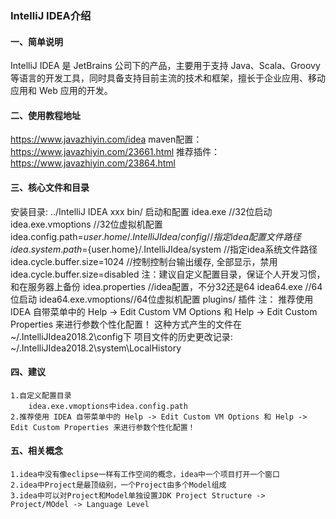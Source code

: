 ### IntelliJ IDEA介绍
#### 一、简单说明

IntelliJ IDEA 是 JetBrains 公司下的产品，主要用于支持 Java、Scala、Groovy 等语言的开发工具，同时具备支持目前主流的技术和框架，擅长于企业应用、移动应用和 Web 应用的开发。

#### 二、使用教程地址

https://www.javazhiyin.com/idea
maven配置：
https://www.javazhiyin.com/23661.html
推荐插件：
https://www.javazhiyin.com/23864.html

#### 三、核心文件和目录
安装目录: ../IntelliJ IDEA xxx
	bin/ 启动和配置
		idea.exe			//32位启动
		idea.exe.vmoptions	//32位虚拟机配置
			idea.config.path=${user.home}/.IntelliJIdea/config  //指定idea配置文件路径
			idea.system.path=${user.home}/.IntelliJIdea/system  //指定idea系统文件路径
			idea.cycle.buffer.size=1024		//控制控制台输出缓存, 全部显示，禁用idea.cycle.buffer.size=disabled
			注：建议自定义配置目录，保证个人开发习惯，和在服务器上备份
		idea.properties		//idea配置，不分32还是64
		idea64.exe			//64位启动
		idea64.exe.vmoptions//64位虚拟机配置
	plugins/ 插件
	注：
		推荐使用 IDEA 自带菜单中的 Help -> Edit Custom VM Options 和 Help -> Edit Custom Properties 来进行参数个性化配置！
		这种方式产生的文件在 ~/.IntelliJIdea2018.2\config下
项目文件的历史更改记录:
	~/.IntelliJIdea2018.2\system\LocalHistory
	
#### 四、建议
	1.自定义配置目录
		idea.exe.vmoptions中idea.config.path
	2.推荐使用 IDEA 自带菜单中的 Help -> Edit Custom VM Options 和 Help -> Edit Custom Properties 来进行参数个性化配置！
	
#### 五、相关概念
	1.idea中没有像eclipse一样有工作空间的概念，idea中一个项目打开一个窗口
	2.idea中Project是最顶级别，一个Project由多个Model组成
	3.idea中可以对Project和Model单独设置JDK Project Structure -> Project/MOdel -> Language Level
	
	